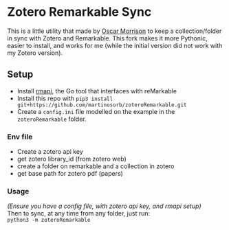 # Zotero Remarkable Sync

This is a little utility that made by [Oscar Morrison](https://github.com/oscarmorrison/zoteroRemarkable) to keep a collection/folder in sync with Zotero and Remarkable. This fork makes it more Pythonic, easier to install, and works for me (while the initial version did not work with my Zotero version).

## Setup
 - Install [rmapi](https://github.com/juruen/rmapi), the Go tool that interfaces with reMarkable
 - Install this repo with `pip3 install git+https://github.com/martinosorb/zoteroRemarkable.git`
 - Create a `config.ini` file modelled on the example in the `zoteroRemarkable` folder.

### Env file
- Create a zotero api key
- get zotero library_id (from zotero web)
- create a folder on remarkable and a collection in zotero
- get base path for zotero pdf (papers)

### Usage
_(Ensure you have a config file, with zotero api key, and rmapi setup)_  
Then to sync, at any time from any folder, just run:  
  `python3 -m zoteroRemarkable`
